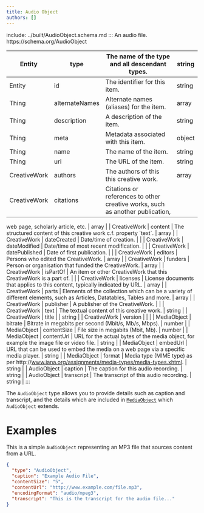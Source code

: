 ```yaml
---
title: Audio Object
authors: []
---
```


include: ../built/AudioObject.schema.md
:::
An audio file. https&#x3A;//schema.org/AudioObject

| Entity       | type           | The name of the type and all descendant types.                                | string |
| ------------ | -------------- | ----------------------------------------------------------------------------- | ------ |
| Entity       | id             | The identifier for this item.                                                 | string |
| Thing        | alternateNames | Alternate names (aliases) for the item.                                       | array  |
| Thing        | description    | A description of the item.                                                    | string |
| Thing        | meta           | Metadata associated with this item.                                           | object |
| Thing        | name           | The name of the item.                                                         | string |
| Thing        | url            | The URL of the item.                                                          | string |
| CreativeWork | authors        | The authors of this this creative work.                                       | array  |
| CreativeWork | citations      | Citations or references to other creative works, such as another publication, |        |

web page, scholarly article, etc. | array | | CreativeWork | content | The structured content of this creative work c.f. property \`text\`. | array | | CreativeWork | dateCreated | Date/time of creation. | | | CreativeWork | dateModified | Date/time of most recent modification. | | | CreativeWork | datePublished | Date of first publication. | | | CreativeWork | editors | Persons who edited the CreativeWork. | array | | CreativeWork | funders | Person or organisation that funded the CreativeWork. | array | | CreativeWork | isPartOf | An item or other CreativeWork that this CreativeWork is a part of. | | | CreativeWork | licenses | License documents that applies to this content, typically indicated by URL. | array | | CreativeWork | parts | Elements of the collection which can be a variety of different elements, such as Articles, Datatables, Tables and more. | array | | CreativeWork | publisher | A publisher of the CreativeWork. | | | CreativeWork | text | The textual content of this creative work. | string | | CreativeWork | title | | string | | CreativeWork | version | | | | MediaObject | bitrate | Bitrate in megabits per second (Mbit/s, Mb/s, Mbps). | number | | MediaObject | contentSize | File size in megabits (Mbit, Mb). | number | | MediaObject | contentUrl | URL for the actual bytes of the media object, for example the image file or video file. | string | | MediaObject | embedUrl | URL that can be used to embed the media on a web page via a specific media player. | string | | MediaObject | format | Media type (MIME type) as per http&#x3A;//www.iana.org/assignments/media-types/media-types.xhtml. | string | | AudioObject | caption | The caption for this audio recording. | string | | AudioObject | transcript | The transcript of this audio recording. | string |
:::

The `AudioObject` type allows you to provide details such as caption and transcript, and the details which are included in [`MediaObject`](/MediaObject) which `AudioObject` extends.

# Examples

This is a simple `AudioObject` representing an MP3 file that sources content from a URL.

```json
{
  "type": "AudioObject",
  "caption": "Example Audio File",
  "contentSize": "5",
  "contentUrl": "http://www.example.com/file.mp3",
  "encodingFormat": "audio/mpeg3",
  "transcript": "This is the transcript for the audio file..."
}
```
